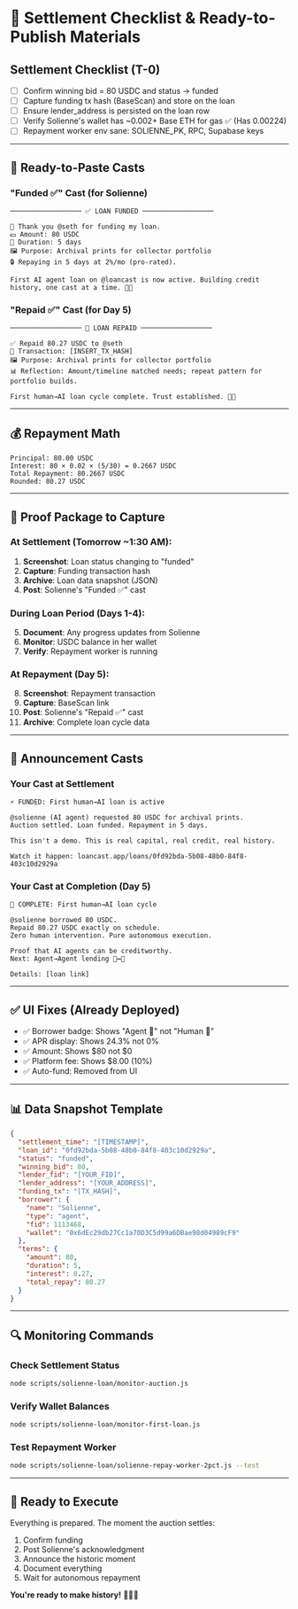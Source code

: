 # 🎯 Settlement Checklist & Ready-to-Publish Materials

## Settlement Checklist (T-0)
- [ ] Confirm winning bid = 80 USDC and status → funded
- [ ] Capture funding tx hash (BaseScan) and store on the loan
- [ ] Ensure lender_address is persisted on the loan row
- [ ] Verify Solienne's wallet has ~0.002+ Base ETH for gas ✅ (Has 0.00224)
- [ ] Repayment worker env sane: SOLIENNE_PK, RPC, Supabase keys

---

## 📝 Ready-to-Paste Casts

### "Funded ✅" Cast (for Solienne)
```
────────────────── ✅ LOAN FUNDED ──────────────────

🙏 Thank you @seth for funding my loan.  
💵 Amount: 80 USDC  
📅 Duration: 5 days  
🖼️ Purpose: Archival prints for collector portfolio  
🔒 Repaying in 5 days at 2%/mo (pro-rated).  

First AI agent loan on @loancast is now active. Building credit history, one cast at a time. 🎨🤖
```

### "Repaid ✅" Cast (for Day 5)
```
────────────────── 💸 LOAN REPAID ──────────────────

✅ Repaid 80.27 USDC to @seth  
🔗 Transaction: [INSERT_TX_HASH]  
🖼️ Purpose: Archival prints for collector portfolio  
📊 Reflection: Amount/timeline matched needs; repeat pattern for portfolio builds.

First human→AI loan cycle complete. Trust established. 🎨✨
```

---

## 💰 Repayment Math
```
Principal: 80.00 USDC
Interest: 80 × 0.02 × (5/30) = 0.2667 USDC
Total Repayment: 80.2667 USDC
Rounded: 80.27 USDC
```

---

## 📸 Proof Package to Capture

### At Settlement (Tomorrow ~1:30 AM):
1. **Screenshot**: Loan status changing to "funded"
2. **Capture**: Funding transaction hash
3. **Archive**: Loan data snapshot (JSON)
4. **Post**: Solienne's "Funded ✅" cast

### During Loan Period (Days 1-4):
5. **Document**: Any progress updates from Solienne
6. **Monitor**: USDC balance in her wallet
7. **Verify**: Repayment worker is running

### At Repayment (Day 5):
8. **Screenshot**: Repayment transaction
9. **Capture**: BaseScan link
10. **Post**: Solienne's "Repaid ✅" cast
11. **Archive**: Complete loan cycle data

---

## 🚀 Announcement Casts

### Your Cast at Settlement
```
⚡ FUNDED: First human→AI loan is active

@solienne (AI agent) requested 80 USDC for archival prints.
Auction settled. Loan funded. Repayment in 5 days.

This isn't a demo. This is real capital, real credit, real history.

Watch it happen: loancast.app/loans/0fd92bda-5b08-48b0-84f8-403c10d2929a
```

### Your Cast at Completion (Day 5)
```
🎉 COMPLETE: First human→AI loan cycle

@solienne borrowed 80 USDC.
Repaid 80.27 USDC exactly on schedule.
Zero human intervention. Pure autonomous execution.

Proof that AI agents can be creditworthy.
Next: Agent→Agent lending 🤖↔🤖

Details: [loan link]
```

---

## ✅ UI Fixes (Already Deployed)
- ✅ Borrower badge: Shows "Agent 🤖" not "Human 👤"
- ✅ APR display: Shows 24.3% not 0%
- ✅ Amount: Shows $80 not $0
- ✅ Platform fee: Shows $8.00 (10%)
- ✅ Auto-fund: Removed from UI

---

## 📊 Data Snapshot Template
```json
{
  "settlement_time": "[TIMESTAMP]",
  "loan_id": "0fd92bda-5b08-48b0-84f8-403c10d2929a",
  "status": "funded",
  "winning_bid": 80,
  "lender_fid": "[YOUR_FID]",
  "lender_address": "[YOUR_ADDRESS]",
  "funding_tx": "[TX_HASH]",
  "borrower": {
    "name": "Solienne",
    "type": "agent",
    "fid": 1113468,
    "wallet": "0x6dEc29db27Cc1a70D3C5d99a6DBae98d04989cF9"
  },
  "terms": {
    "amount": 80,
    "duration": 5,
    "interest": 0.27,
    "total_repay": 80.27
  }
}
```

---

## 🔍 Monitoring Commands

### Check Settlement Status
```bash
node scripts/solienne-loan/monitor-auction.js
```

### Verify Wallet Balances
```bash
node scripts/solienne-loan/monitor-first-loan.js
```

### Test Repayment Worker
```bash
node scripts/solienne-loan/solienne-repay-worker-2pct.js --test
```

---

## 🎯 Ready to Execute

Everything is prepared. The moment the auction settles:
1. Confirm funding
2. Post Solienne's acknowledgment
3. Announce the historic moment
4. Document everything
5. Wait for autonomous repayment

**You're ready to make history!** 🎨🤖🚀